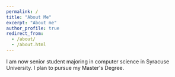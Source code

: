```yaml
---
permalink: /
title: "About Me"
excerpt: "About me"
author_profile: true
redirect_from: 
  - /about/
  - /about.html
---
```

I am now senior student majoring in computer science in Syracuse University.                I plan to pursue my Master's Degree. 
